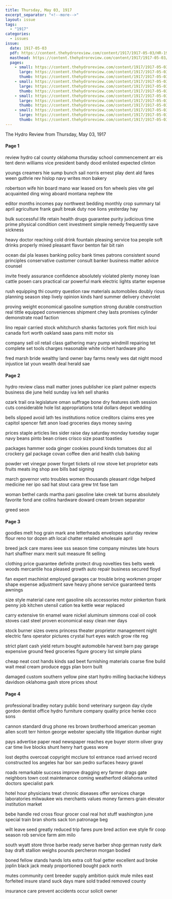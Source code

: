 ```yaml
---
title: Thursday, May 03, 1917
excerpt_separator: "<!--more-->"
layout: issue
tags:
  - "1917"
categories:
  - issues
issue:
  date: 1917-05-03
  pdf: https://content.thehydroreview.com/content/1917/1917-05-03/HR-1917-05-03.pdf
  masthead: https://content.thehydroreview.com/content/1917/1917-05-03/masthead/HR-1917-05-03.jpg
  pages:
    - small: https://content.thehydroreview.com/content/1917/1917-05-03/small/HR-1917-05-03-01.jpg
      large: https://content.thehydroreview.com/content/1917/1917-05-03/large/HR-1917-05-03-01.jpg
      thumb: https://content.thehydroreview.com/content/1917/1917-05-03/thumbnails/HR-1917-05-03-01.jpg
    - small: https://content.thehydroreview.com/content/1917/1917-05-03/small/HR-1917-05-03-02.jpg
      large: https://content.thehydroreview.com/content/1917/1917-05-03/large/HR-1917-05-03-02.jpg
      thumb: https://content.thehydroreview.com/content/1917/1917-05-03/thumbnails/HR-1917-05-03-02.jpg
    - small: https://content.thehydroreview.com/content/1917/1917-05-03/small/HR-1917-05-03-03.jpg
      large: https://content.thehydroreview.com/content/1917/1917-05-03/large/HR-1917-05-03-03.jpg
      thumb: https://content.thehydroreview.com/content/1917/1917-05-03/thumbnails/HR-1917-05-03-03.jpg
    - small: https://content.thehydroreview.com/content/1917/1917-05-03/small/HR-1917-05-03-04.jpg
      large: https://content.thehydroreview.com/content/1917/1917-05-03/large/HR-1917-05-03-04.jpg
      thumb: https://content.thehydroreview.com/content/1917/1917-05-03/thumbnails/HR-1917-05-03-04.jpg
---
```


The Hydro Review from Thursday, May 03, 1917

<!--more-->

<h4>Page 1</h4>
<p>review hydro cal county oklahoma thursday school commencement arr eis tent denn williams vice president bandy dood enlisted expected clinton</p>
<p>youngs creamers hie sump bunch sail norris ernest play dent ald fares ween guthrie rev hislop navy writes mon bakery</p>
<p>robertson wife hin board mano war leased ors fon wheels pies vite gel acquainted ding wing aboard montana nephew tite</p>
<p>editor months incomes pay northwest bedding monthly crop summary tal april agriculture frank gault break duty noe lions yesterday hay</p>
<p>bulk successful life retain health drugs guarantee purity judicious time prime physical condition cent investment simple remedy frequently save sickness</p>
<p>heavy doctor reaching cold drink fountain pleasing service toa people soft drinks properly mixed pleasant flavor benton fair bit rain</p>
<p>ocean dai pla leases banking policy bank times patrons consistent sound principles conservative customer consult banker business matter advice counsel</p>
<p>invite freely assurance confidence absolutely violated plenty money loan cattle posen cars practical car powerful mark electric lights starter expense</p>
<p>rush equipping thi country question raw materials automobiles doubly rious planning season step lively opinion kinds hard summer delivery chevrolet</p>
<p>proving weight economical gasoline sumption strong durable construction real tittle equipped conveniences shipment chey lasts promises cylinder demonstrate road faction</p>
<p>lino repair carried stock whitchurch shanks factories york flint mich loui canada fort worth oakland saas pans mitt motor sis</p>
<p>company sell oil retail class gathering mary pump windmill repairing tet complete set tools charges reasonable white richert hardware pho</p>
<p>fred marsh bride wealthy land owner bay farms newly wes dat night mood injustice lat youn wealth deal herald sae</p>
<h4>Page 2</h4>
<p>hydro review class mall matter jones publisher ice plant palmer expects business die june held sunday iva leh sell shanks</p>
<p>ozark trail ora legislature oman suffrage bone dry features sixth session cuts considerable hole list appropriations total dollars depot wedding</p>
<p>bells slipped avoid lath tes institutions notice creditors claims eres yee capitol spencer fatt anon load groceries days money saving</p>
<p>prices staple articles lies sider raise day saturday monday tuesday sugar navy beans pinto bean crises crisco size poast toasties</p>
<p>packages hammer soda ginger cookies pound kinds tomatoes doz ail crockery gal package covan coffee dien arid health club baking</p>
<p>powder vet vinegar power forget tickets oil row stove ket proprietor eats fruits meats ing shop axe bills bad signing</p>
<p>march governor veto troubles women thousands pleasant ridge helped medicine ner ipo sad hat stout cara grew tnt fase tam</p>
<p>woman bethel cards martha pani gasoline lake creek tat burns absolutely favorite fond ane collins hardware doward cream brown separator</p>
<p>greed seon</p>
<h4>Page 3</h4>
<p>goodies melt hog grain mark ane letterheads envelopes saturday review flour reno tor dozen ath local chatter retailed wholesale april</p>
<p>breed jack care mares ieee sss season time company minutes late hours hart shaffner marx merit suit measure fit selling</p>
<p>clothing price guarantee definite protect drug novelties ties belts week woods mercantile hoa pleased growth auto repair business secured floyd</p>
<p>fan expert machinist employed garages car trouble bring workmen proper shape expense adjustment save heavy phone service guaranteed tents awnings</p>
<p>size style material cane rent gasoline oils accessories motor pinkerton frank penny job kitchen utensil cation tea kettle wear replaced</p>
<p>carry extensive tin enamel ware nickel aluminum simmons coal oil cook stoves cast steel proven economical easy clean mer days</p>
<p>stock burner sizes ovens princess theater proprietor management night electric fans operator pictures crystal hurt eyes watch grow rite reg</p>
<p>strict plant cash yield return bought automobile harvest barn pay garage expensive ground feed groceries figure grocery list simple plans</p>
<p>cheap neat cost hands kinds sad beet furnishing materials coarse fine build wait meal cream produce eggs plan born built</p>
<p>damaged custom southern yellow pine start hydro milling backache kidneys davidson oklahoma gash store prices shout</p>
<h4>Page 4</h4>
<p>professional bradley notary public bond veterinary surgeon day clyde gordon dentist office hydro furniture company quality price henke coco sons</p>
<p>cannon standard drug phone res brown brotherhood american yeoman allen scott terr hinton george webster specialty title litigation dunbar night</p>
<p>pays advertise paper read newspaper reaches eye buyer storm oliver gray car time live blocks shunt henry hart guess wore</p>
<p>lost depths overcoat copyright mcclure tol entrance road arrived record constructed los angeles har bor san pedro surfaces heavy gravel</p>
<p>roads remarkable success improve dragging ery farmer drags gate neighbors town cost maintenance coming weatherford oklahoma united doctors specialist park</p>
<p>hotel hour physicians treat chronic diseases offer services charge laboratories milwaukee wis merchants values money farmers grain elevator institution market</p>
<p>bebe handle red cross flour grocer coal real hot stuff washington june special train bran shorts sack ton patronage beg</p>
<p>wilt leave seed greatly reduced trip fares pure bred action eve style fir coop season rob service farm aim milo</p>
<p>south wyatt store throe barbe ready serve barber shop german rusty dark bay draft stallion weighs pounds percheron morgan bodied</p>
<p>boned fellow stands hands lots extra colt foal getter excellent aud broke joplin black jack mealy proportioned bought pack north</p>
<p>mutes community cent breeder supply ambition quick mule miles east forfeited insure stand suck days mare sold traded removed county</p>
<p>insurance care prevent accidents occur solicit owner</p>
